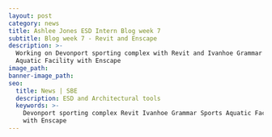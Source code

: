 ```yaml
---
layout: post
category: news
title: Ashlee Jones ESD Intern Blog week 7
subtitle: Blog week 7 - Revit and Enscape
description: >-
  Working on Devonport sporting complex with Revit and Ivanhoe Grammar Sports
  Aquatic Facility with Enscape
image_path:
banner-image_path:
seo:
  title: News | SBE
  description: ESD and Architectural tools
  keywords: >-
    Devonport sporting complex Revit Ivanhoe Grammar Sports Aquatic Facility
    with Enscape
---
```

